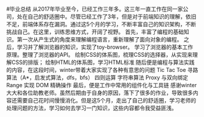 #毕业总结
从2017年毕业至今，已经工作三年多。这三年一直工作在同一家公司，处在自己的舒适圈中。尽管已经工作了3年，但是对于前端知识的理解，依旧不足，前端体系存在漏洞。通过这5个月的学习，不断丰富自己的知识架构，不断挑战自己。在这里，训练思维方式，开阔了视野。
首先，丰富了编程的基础知识。第一次从产生式的角度来理解编程语言，重新理解了面向对象的编程。
之后，学习并了解浏览器的知识，实现了toy-browser。
    学习了浏览器的基本工作原理。整理了浏览器的API。
    绘制CSS的体系图，梳理CSS的选择器，从实现来理解CSS的排版；
    绘制HTML的体系图，学习HTML标准
随后便是编程与算法实践的内容，在这段时间，winter带着大家实现了各种有意思的问题
    Tic Tac Toe
    寻路算法（A*，启发式算法，dfs，bfs）
    四则运算
    字符串算法
    Proxy 与双向绑定
    Range 实现 DOM 精确操作
最后，便是工作中常用的组件化与工具链
感谢winter大大和各位助教老师。虽然后期由于自身的原因，落下了很多的作业，导致很多内容还需要自己花时间慢慢消化。但是这5个月，走出了自己的舒适圈，学习老师的处理问题的方法，学习如何去学习一门知识，这些内容都令我受益匪浅。



